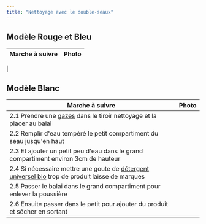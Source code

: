 ```yaml
---
title: "Nettoyage avec le double-seaux"
---
```


## Modèle Rouge et Bleu
| Marche à suivre | Photo |
|---|---|
|

## Modèle Blanc
| Marche à suivre | Photo |
|---|---|
|2.1 Prendre une [gazes](notes/nettoyage/outils/gazes.md) dans le tiroir nettoyage et la placer au balai||
|2.2 Remplir d'eau tempéré le petit compartiment du seau jusqu'en haut||
|2.3 Et ajouter un petit peu d'eau dans le grand compartiment environ 3cm de hauteur||
|2.4 Si nécessaire mettre une goute de [détergent universel bio](notes/nettoyage/produits/detergentUniversel.md) trop de produit laisse de marques||
|2.5 Passer le balai dans le grand compartiment pour enlever la poussière||
|2.6 Ensuite passer dans le petit pour ajouter du produit et sécher en sortant||

